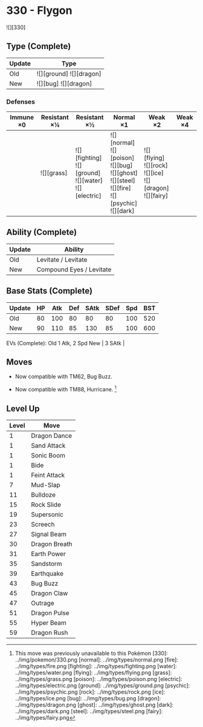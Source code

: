 # 330 - Flygon
![][330]

## Type (Complete)

Update | Type                     | 
---    | ---                      | 
Old    | ![][ground]  ![][dragon] | 
New    | ![][bug]  ![][dragon]    | 

### Defenses

Immune ×0 | Resistant ×¼   | Resistant ×½                                                       | Normal ×1                                                                                                               | Weak ×2                                                                   | Weak ×4 | 
---       | ---            | ---                                                                | ---                                                                                                                     | ---                                                                       | ---     | 
          | ![][grass]<br> | ![][fighting]<br> ![][ground]<br> ![][water]<br> ![][electric]<br> | ![][normal]<br> ![][poison]<br> ![][bug]<br> ![][ghost]<br> ![][steel]<br> ![][fire]<br> ![][psychic]<br> ![][dark]<br> | ![][flying]<br> ![][rock]<br> ![][ice]<br> ![][dragon]<br> ![][fairy]<br> |         | 

## Ability (Complete)

Update | Ability                  | 
---    | ---                      | 
Old    | Levitate / Levitate      | 
New    | Compound Eyes / Levitate | 

## Base Stats (Complete)

Update | HP  | Atk | Def | SAtk | SDef | Spd | BST | 
---    | --- | --- | --- | ---  | ---  | --- | --- | 
Old    | 80  | 100 | 80  | 80   | 80   | 100 | 520 | 
New    | 90  | 110 | 85  | 130  | 85   | 100 | 600 | 

EVs (Complete):
Old     1 Atk, 2 Spd
New | 3 SAtk | 

## Moves

 - Now compatible with TM62, Bug Buzz.

 - Now compatible with TM88, Hurricane. [^1]

## Level Up

Level | Move          | 
---   | ---           | 
1     | Dragon Dance  | 
1     | Sand Attack   | 
1     | Sonic Boom    | 
1     | Bide          | 
1     | Feint Attack  | 
7     | Mud-Slap      | 
11    | Bulldoze      | 
15    | Rock Slide    | 
19    | Supersonic    | 
23    | Screech       | 
27    | Signal Beam   | 
30    | Dragon Breath | 
31    | Earth Power   | 
35    | Sandstorm     | 
39    | Earthquake    | 
43    | Bug Buzz      | 
45    | Dragon Claw   | 
47    | Outrage       | 
51    | Dragon Pulse  | 
55    | Hyper Beam    | 
59    | Dragon Rush   | 

[^1]: This move was previously unavailable to this Pokémon
[330]: ../img/pokemon/330.png
[normal]: ../img/types/normal.png
[fire]: ../img/types/fire.png
[fighting]: ../img/types/fighting.png
[water]: ../img/types/water.png
[flying]: ../img/types/flying.png
[grass]: ../img/types/grass.png
[poison]: ../img/types/poison.png
[electric]: ../img/types/electric.png
[ground]: ../img/types/ground.png
[psychic]: ../img/types/psychic.png
[rock]: ../img/types/rock.png
[ice]: ../img/types/ice.png
[bug]: ../img/types/bug.png
[dragon]: ../img/types/dragon.png
[ghost]: ../img/types/ghost.png
[dark]: ../img/types/dark.png
[steel]: ../img/types/steel.png
[fairy]: ../img/types/fairy.png
